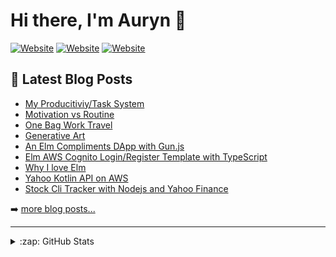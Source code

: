 # Hi there, I'm Auryn 👋 

[![Website](https://img.shields.io/website?label=blog.auryn.dev&style=for-the-badge&url=https%3A%2F%2Fblog.auryn.dev)](https://blog.auryn.dev)
[![Website](https://img.shields.io/website?label=compliments.dapp.auryn.dev&style=for-the-badge&url=https%3A%2F%2Fcompliments.dapp.auryn.dev)](https://compliments.dapp.auryn.dev)
[![Website](https://img.shields.io/website?label=aurynengel.com&style=for-the-badge&url=http%3A%2F%2Faurynengel.com)](http://aurynengel.com)

## 📕 Latest Blog Posts

- [My Producitiviy/Task System](https://blog.auryn.dev/posts/my-producitiviy-system/)
- [Motivation vs Routine](https://blog.auryn.dev/posts/motivation-vs-routine/)
- [One Bag Work Travel](https://blog.auryn.dev/posts/one-bag-work-travel/)
- [Generative Art](https://blog.auryn.dev/posts/generative-art/)
- [An Elm Compliments DApp with Gun.js](https://blog.auryn.dev/posts/elm-dapp-gun-js/)
- [Elm AWS Cognito Login/Register Template with TypeScript](https://blog.auryn.dev/posts/elm-aws-cognito-template/)
- [Why I love Elm](https://blog.auryn.dev/posts/starting-with-elm/)
- [Yahoo Kotlin API on AWS](https://blog.auryn.dev/posts/kotlin-yahoo-api/)
- [Stock Cli Tracker with Nodejs and Yahoo Finance](https://blog.auryn.dev/posts/stock-cli-tracker/)

➡️ [more blog posts...](https://blog.auryn.dev)

---

<details>
  <summary>:zap: GitHub Stats</summary>

  <img align="left" alt="auryn31's GitHub Stats" src="https://github-readme-stats.vercel.app/api?username=auryn31&show_icons=true&hide_border=false" />

</details>
